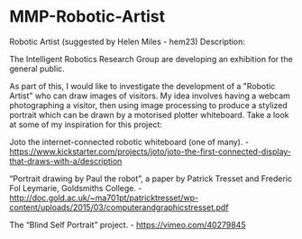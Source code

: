 # MMP-Robotic-Artist
Robotic Artist (suggested by Helen Miles - hem23)  Description: 

The Intelligent Robotics Research Group are developing an exhibition for the general public.  

As part of this, I would like to investigate the development of a "Robotic Artist" who can draw images of visitors. My idea involves having a webcam photographing a visitor, then using image processing to produce a stylized portrait which can be drawn by a motorised plotter whiteboard.  Take a look at some of my inspiration for this project: 

Joto the internet-connected robotic whiteboard (one of many). - https://www.kickstarter.com/projects/joto/joto-the-first-connected-display-that-draws-with-a/description     

“Portrait drawing by Paul the robot”, a paper by Patrick Tresset and Frederic Fol Leymarie, Goldsmiths College. - http://doc.gold.ac.uk/~ma701pt/patricktresset/wp-content/uploads/2015/03/computerandgraphicstresset.pdf     

The “Blind Self Portrait” project. - https://vimeo.com/40279845
